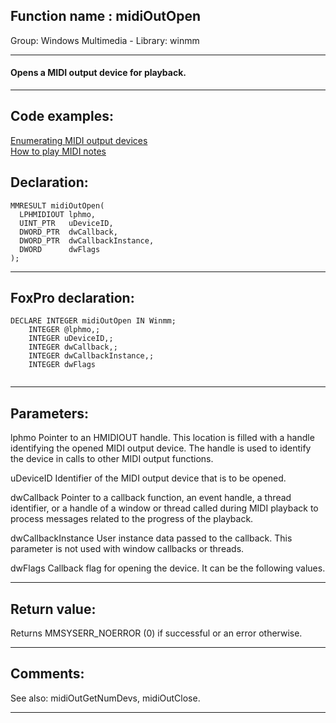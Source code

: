 
## Function name : midiOutOpen
Group: Windows Multimedia - Library: winmm    
***  


#### Opens a MIDI output device for playback.

***  


## Code examples:
[Enumerating MIDI output devices](../../samples/sample_507.md)  
[How to play MIDI notes](../../samples/sample_537.md)  

## Declaration:
```foxpro  
MMRESULT midiOutOpen(
  LPHMIDIOUT lphmo,
  UINT_PTR   uDeviceID,
  DWORD_PTR  dwCallback,
  DWORD_PTR  dwCallbackInstance,
  DWORD      dwFlags
);  
```  
***  


## FoxPro declaration:
```foxpro  
DECLARE INTEGER midiOutOpen IN Winmm;
	INTEGER @lphmo,;
	INTEGER uDeviceID,;
	INTEGER dwCallback,;
	INTEGER dwCallbackInstance,;
	INTEGER dwFlags
  
```  
***  


## Parameters:
lphmo
Pointer to an HMIDIOUT handle. This location is filled with a handle identifying the opened MIDI output device. The handle is used to identify the device in calls to other MIDI output functions.

uDeviceID
Identifier of the MIDI output device that is to be opened.

dwCallback
Pointer to a callback function, an event handle, a thread identifier, or a handle of a window or thread called during MIDI playback to process messages related to the progress of the playback. 

dwCallbackInstance
User instance data passed to the callback. This parameter is not used with window callbacks or threads.

dwFlags
Callback flag for opening the device. It can be the following values.
  
***  


## Return value:
Returns MMSYSERR_NOERROR (0) if successful or an error otherwise.  
***  


## Comments:
See also: midiOutGetNumDevs, midiOutClose.  
  
***  

